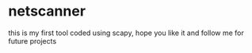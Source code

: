 # netscanner
this is my first tool coded using scapy, hope you like it and follow me for future projects 
